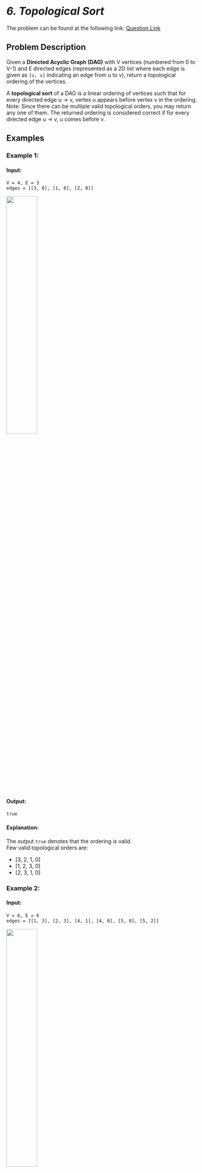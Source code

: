 # *6. Topological Sort*  

The problem can be found at the following link: [Question Link](https://www.geeksforgeeks.org/problems/topological-sort/1)  

## **Problem Description**  

Given a **Directed Acyclic Graph (DAG)** with V vertices (numbered from 0 to V-1) and E directed edges (represented as a 2D list where each edge is given as `[u, v]` indicating an edge from u to v), return a topological ordering of the vertices.  

A **topological sort** of a DAG is a linear ordering of vertices such that for every directed edge u -> v, vertex u appears before vertex v in the ordering.  
Note: Since there can be multiple valid topological orders, you may return any one of them. The returned ordering is considered correct if for every directed edge u -> v, u comes before v.

## **Examples**

### **Example 1:**  

#### **Input:**  
```
V = 4, E = 3  
edges = [[3, 0], [1, 0], [2, 0]]
```

<img src="https://github.com/user-attachments/assets/2a57649a-027b-4ce4-8d29-f5f16724ba29" width="40%">


#### **Output:**  
```
true
```

#### **Explanation:**  
The output `true` denotes that the ordering is valid.  
Few valid topological orders are:  
- [3, 2, 1, 0]  
- [1, 2, 3, 0]  
- [2, 3, 1, 0]  



### **Example 2:**  

#### **Input:**  
```
V = 6, E = 6  
edges = [[1, 3], [2, 3], [4, 1], [4, 0], [5, 0], [5, 2]]
```

<img src="https://github.com/user-attachments/assets/d6e5ea9c-4ffb-4ec5-8ce1-9cdd5b0d6efc" width="40%">


#### **Output:**  
```
true
```

#### **Explanation:**  
The output `true` denotes that the returned ordering is valid.  
Few valid topological orders for this graph are:  
- [4, 5, 0, 1, 2, 3]  
- [5, 2, 4, 0, 1, 3]  



### **Constraints:**  
- 2 ≤ V ≤ 10³  
- 1 ≤ E (edges.size()) ≤ (V * (V - 1)) / 2  



## **My Approach**  

### **Kahn’s Algorithm (BFS-based Topological Sort)**

### **Algorithm Steps:**

1. **Construct the Graph:**  
   - Build an **adjacency list** from the edge list.
   - Create an **in-degree array** to store the number of incoming edges for each vertex.

2. **Initialize the Queue:**  
   - Push all vertices with in-degree 0 into a queue.

3. **Process the Queue:**  
   - While the queue is not empty, pop a vertex and add it to the result list.
   - For each neighbor of the popped vertex, reduce its in-degree by 1.
   - If any neighbor's in-degree becomes 0, add it to the queue.

4. **Final Check:**  
   - If the result list contains all vertices, the ordering is valid.

## **Time and Auxiliary Space Complexity**  

- **Expected Time Complexity:** `O(V + E)`, as every vertex and edge is processed exactly once.
- **Expected Auxiliary Space Complexity:** `O(V + E)`, due to the storage required for the adjacency list, in-degree array, and queue.

## **Code (C++)**

```cpp
// ✅ Kahn’s Algorithm (BFS-based Topological Sort)
class Solution {
public:
    vector<int> topoSort(int V, vector<vector<int>>& edges) {
        vector<vector<int>> adj(V);
        vector<int> in(V, 0), res;
        for (auto &e : edges) {
            adj[e[0]].push_back(e[1]);
            in[e[1]]++;
        }
        queue<int> q;
        for (int i = 0; i < V; i++)
            if (!in[i])
                q.push(i);
        while (!q.empty()) {
            int u = q.front();
            q.pop();
            res.push_back(u);
            for (int v : adj[u])
                if (--in[v] == 0)
                    q.push(v);
        }
        return res;
    }
};
```

<details>
<summary><h2 align="center">⚡ Alternative Approaches</h2></summary>


## 📊 **2️⃣ DFS-Based Topological Sort (Recursive)**

#### **Algorithm Steps:**

1. Convert the list of edges into an adjacency list.
2. Use a `visited` array to avoid re-visiting nodes.
3. For each unvisited node, run a DFS traversal.
4. Once all neighbors are processed, add the node to the result stack.
5. Reverse the result for topological order.

```cpp
class Solution {
    void dfs(int u, vector<vector<int>>& g, vector<bool>& vis, stack<int>& st) {
        vis[u] = true;
        for (int v : g[u])
            if (!vis[v]) dfs(v, g, vis, st);
        st.push(u);
    }
public:
    vector<int> topoSort(int V, vector<vector<int>>& edges) {
        vector<vector<int>> g(V);
        for (auto &e : edges) g[e[0]].push_back(e[1]);
        vector<bool> vis(V, false);
        stack<int> st;
        for (int i = 0; i < V; i++)
            if (!vis[i]) dfs(i, g, vis, st);
        vector<int> res;
        while (!st.empty()) {
            res.push_back(st.top());
            st.pop();
        }
        return res;
    }
};
```

#### 📝 **Complexity Analysis:**

- **Time Complexity:** `O(V + E)`
- **Space Complexity:** `O(V + E)` (Adjacency list + recursion stack)

#### ✅ **Why This Approach?**

It’s the classic and intuitive way to compute topological sort using depth-first traversal. Very concise and clean for problems without large recursion depth.

## 📊 **3️⃣ DFS (Iterative using Stack)**

#### **Algorithm Steps:**

1. Convert the edge list to an adjacency list.
2. Instead of recursion, use an explicit stack to perform DFS.
3. Keep track of the index of each node’s current child to process.
4. Add nodes to the result only when all their children are done.
5. Reverse the result stack for final order.

```cpp
class Solution {
public:
    vector<int> topoSort(int V, vector<vector<int>>& edges) {
        vector<vector<int>> g(V);
        for (auto &e : edges) g[e[0]].push_back(e[1]);

        vector<bool> vis(V, false), inStack(V, false);
        vector<int> res;
        stack<pair<int, int>> st;

        for (int i = 0; i < V; i++) {
            if (!vis[i]) {
                st.push({i, 0});
                while (!st.empty()) {
                    int u = st.top().first;
                    int &idx = st.top().second;
                    if (!vis[u]) {
                        vis[u] = true;
                        inStack[u] = true;
                    }
                    bool done = true;
                    while (idx < g[u].size()) {
                        int v = g[u][idx++];
                        if (!vis[v]) {
                            st.push({v, 0});
                            done = false;
                            break;
                        }
                    }
                    if (done) {
                        res.push_back(u);
                        inStack[u] = false;
                        st.pop();
                    }
                }
            }
        }
        reverse(res.begin(), res.end());
        return res;
    }
};
```

#### 📝 **Complexity Analysis:**

- **Time Complexity:** `O(V + E)`
- **Space Complexity:** `O(V + E)`

#### ✅ **Why This Approach?**

It simulates recursion using an explicit stack, which helps avoid recursion limits in large graphs and makes it suitable for iterative-only environments.

### 🆚 **Comparison of Approaches**

| **Approach**                     | ⏱️ **Time Complexity** | 🗂️ **Space Complexity** | ✅ **Pros**                              | ⚠️ **Cons**                              |
|------------------------------------|-------------------------|--------------------------|----------------------------------------------|-----------------------------------------------|
| **Kahn’s Algorithm (BFS)**         | 🟢 O(V + E)                | 🟡 O(V + E)                 | Iterative, detects cycles, queue-based       | Less intuitive for some, more verbose         |
| **DFS (Recursive)**                | 🟢 O(V + E)                | 🟡 O(V + E)                 | Simple and elegant, classic topological sort | Stack overflow risk on large/deep graphs      |
| **DFS (Iterative using Stack)**    | 🟢 O(V + E)                | 🟡 O(V + E)                 | Avoids recursion limit                       | Slightly complex and harder to follow         |


✅ **Best Choice?**

- Use **DFS (Recursive)** for simpler problems and shorter DAGs.
- Use **Kahn’s Algorithm** when cycle detection or iterative logic is required.
- Use **Iterative DFS** to avoid stack overflow in recursion-heavy cases.

</details>


## **Code (Java)**

```java
class Solution {
    public static ArrayList<Integer> topoSort(int V, int[][] edges) {
        ArrayList<ArrayList<Integer>> g = new ArrayList<>();
        int[] in = new int[V];
        ArrayList<Integer> res = new ArrayList<>();
        for (int i = 0; i < V; i++) g.add(new ArrayList<>());
        for (int[] e : edges) {
            g.get(e[0]).add(e[1]);
            in[e[1]]++;
        }
        Queue<Integer> q = new LinkedList<>();
        for (int i = 0; i < V; i++) if (in[i] == 0) q.add(i);
        while (!q.isEmpty()) {
            int u = q.poll();
            res.add(u);
            for (int v : g.get(u)) if (--in[v] == 0) q.add(v);
        }
        return res;
    }
}
```

## **Code (Python)**

```python
from collections import deque

class Solution:
    def topoSort(self, V, edges):
        g = [[] for _ in range(V)]
        in_deg = [0] * V
        res = []
        for u, v in edges:
            g[u].append(v)
            in_deg[v] += 1
        q = deque(i for i in range(V) if in_deg[i] == 0)
        while q:
            u = q.popleft()
            res.append(u)
            for v in g[u]:
                in_deg[v] -= 1
                if in_deg[v] == 0:
                    q.append(v)
        return res
```

## **Contribution and Support:**

For discussions, questions, or doubts related to this solution, feel free to connect on LinkedIn: [Any Questions](https://www.linkedin.com/in/patel-hetkumar-sandipbhai-8b110525a/). Let’s make this learning journey more collaborative!

⭐ **If you find this helpful, please give this repository a star!** ⭐

---

<div align="center">
  <h3><b>📍Visitor Count</b></h3>
</div>

<p align="center">
  <img src="https://profile-counter.glitch.me/Hunterdii/count.svg" />
</p>

